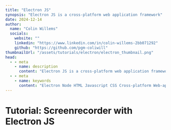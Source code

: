 ```yaml
---  
title: "Electron JS"  
synopsis: "Electron JS is a cross-platform web application framework"  
date: 2024-12-14  
author:  
  name: "Colin Willems"  
  socials:  
    website: ""  
    linkedin: "https://www.linkedin.com/in/colin-willems-2bb071292"  
    github: "https://github.com/pgm-coliwill"  
thumbnailUrl: "/assets/tutorials/electron/electron_thumbnail.png"  
head:  
  - - meta  
    - name: description  
      content: "Electron JS is a cross-platform web application framework"  
  - - meta  
    - name: keywords  
      content: "Electron Node HTML Javascript CSS Cross-platform Web-application"  
---  
```


# Tutorial: Screenrecorder with Electron JS
